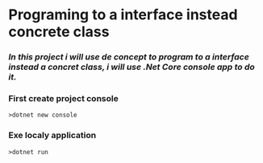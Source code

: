 # Programing to a interface instead concrete class

### **_In this project i will use de concept to program to a interface instead a concret class, i will use .Net Core console app to do it._**

### First create project console

```
>dotnet new console
```

### Exe localy application

```
>dotnet run
```
